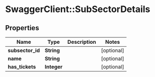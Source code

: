 # SwaggerClient::SubSectorDetails

## Properties
Name | Type | Description | Notes
------------ | ------------- | ------------- | -------------
**subsector_id** | **String** |  | [optional] 
**name** | **String** |  | [optional] 
**has_tickets** | **Integer** |  | [optional] 


